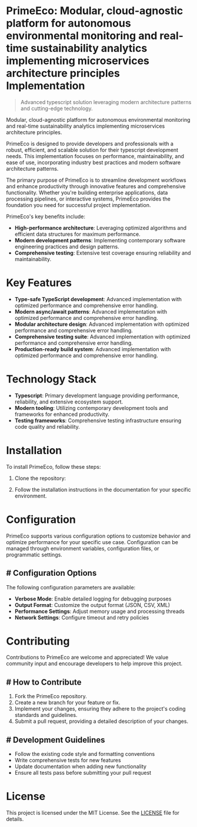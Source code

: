 <!-- fallback_PrimeEco_20250802211633_32368 -->

# PrimeEco: Modular, cloud-agnostic platform for autonomous environmental monitoring and real-time sustainability analytics implementing microservices architecture principles Implementation
> Advanced typescript solution leveraging modern architecture patterns and cutting-edge technology.

Modular, cloud-agnostic platform for autonomous environmental monitoring and real-time sustainability analytics implementing microservices architecture principles.

PrimeEco is designed to provide developers and professionals with a robust, efficient, and scalable solution for their typescript development needs. This implementation focuses on performance, maintainability, and ease of use, incorporating industry best practices and modern software architecture patterns.

The primary purpose of PrimeEco is to streamline development workflows and enhance productivity through innovative features and comprehensive functionality. Whether you're building enterprise applications, data processing pipelines, or interactive systems, PrimeEco provides the foundation you need for successful project implementation.

PrimeEco's key benefits include:

* **High-performance architecture**: Leveraging optimized algorithms and efficient data structures for maximum performance.
* **Modern development patterns**: Implementing contemporary software engineering practices and design patterns.
* **Comprehensive testing**: Extensive test coverage ensuring reliability and maintainability.

# Key Features

* **Type-safe TypeScript development**: Advanced implementation with optimized performance and comprehensive error handling.
* **Modern async/await patterns**: Advanced implementation with optimized performance and comprehensive error handling.
* **Modular architecture design**: Advanced implementation with optimized performance and comprehensive error handling.
* **Comprehensive testing suite**: Advanced implementation with optimized performance and comprehensive error handling.
* **Production-ready build system**: Advanced implementation with optimized performance and comprehensive error handling.

# Technology Stack

* **Typescript**: Primary development language providing performance, reliability, and extensive ecosystem support.
* **Modern tooling**: Utilizing contemporary development tools and frameworks for enhanced productivity.
* **Testing frameworks**: Comprehensive testing infrastructure ensuring code quality and reliability.

# Installation

To install PrimeEco, follow these steps:

1. Clone the repository:


2. Follow the installation instructions in the documentation for your specific environment.

# Configuration

PrimeEco supports various configuration options to customize behavior and optimize performance for your specific use case. Configuration can be managed through environment variables, configuration files, or programmatic settings.

## # Configuration Options

The following configuration parameters are available:

* **Verbose Mode**: Enable detailed logging for debugging purposes
* **Output Format**: Customize the output format (JSON, CSV, XML)
* **Performance Settings**: Adjust memory usage and processing threads
* **Network Settings**: Configure timeout and retry policies

# Contributing

Contributions to PrimeEco are welcome and appreciated! We value community input and encourage developers to help improve this project.

## # How to Contribute

1. Fork the PrimeEco repository.
2. Create a new branch for your feature or fix.
3. Implement your changes, ensuring they adhere to the project's coding standards and guidelines.
4. Submit a pull request, providing a detailed description of your changes.

## # Development Guidelines

* Follow the existing code style and formatting conventions
* Write comprehensive tests for new features
* Update documentation when adding new functionality
* Ensure all tests pass before submitting your pull request

# License

This project is licensed under the MIT License. See the [LICENSE](https://github.com/cerenyilmazjinx/PrimeEco/blob/main/LICENSE) file for details.
